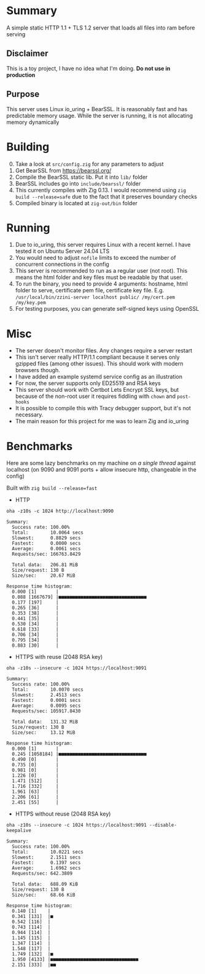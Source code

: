 # Summary

A simple static HTTP 1.1 + TLS 1.2 server that loads all files into ram before serving

## Disclaimer

This is a toy project, I have no idea what I'm doing. **Do not use in production**

## Purpose

This server uses Linux io_uring + BearSSL. It is reasonably fast and has predictable memory usage. While the server is running, it is not allocating memory dynamically

# Building

0. Take a look at `src/config.zig` for any parameters to adjust
1. Get BearSSL from https://bearssl.org/
2. Compile the BearSSL static lib. Put it into `lib/` folder
3. BearSSL includes go into `include/bearssl/` folder
4. This currently compiles with Zig 0.13. I would recommend using `zig build --release=safe` due to the fact that it preserves boundary checks
5. Compiled binary is located at `zig-out/bin` folder

# Running

1. Due to io_uring, this server requires Linux with a recent kernel. I have tested it on Ubuntu Server 24.04 LTS
2. You would need to adjust `nofile` limits to exceed the number of concurrent connections in the config
3. This server is recommended to run as a regular user (not root). This means the html folder and key files must be readable by that user.
4. To run the binary, you need to provide 4 arguments: hostname, html folder to serve, certificate pem file, certificate key file. E.g. `/usr/local/bin/zzini-server localhost public/ /my/cert.pem /my/key.pem`
5. For testing purposes, you can generate self-signed keys using OpenSSL

# Misc
- The server doesn't monitor files. Any changes require a server restart
- This isn't server really HTTP/1.1 compliant because it serves only gzipped files (among other issues). This should work with modern browsers though.
- I have added an example systemd service config as an illustration
- For now, the server supports only ED25519 and RSA keys
- This server should work with Certbot Lets Encrypt SSL keys, but because of the non-root user it requires fiddling with `chown` and `post-hooks` 
- It is possible to compile this with Tracy debugger support, but it's not necessary.
- The main reason for this project for me was to learn Zig and io_uring

# Benchmarks

Here are some lazy benchmarks on my machine on *a single thread* against localhost (on 9090 and 9091 ports + allow insecure http, changeable in the config)

Built with `zig build --release=fast`

- HTTP

`oha -z10s -c 1024 http://localhost:9090 `

```
Summary:
  Success rate: 100.00%
  Total:        10.0064 secs
  Slowest:      0.8829 secs
  Fastest:      0.0000 secs
  Average:      0.0061 secs
  Requests/sec: 166763.8429

  Total data:   206.81 MiB
  Size/request: 130 B
  Size/sec:     20.67 MiB

Response time histogram:
  0.000 [1]       |
  0.088 [1667679] |■■■■■■■■■■■■■■■■■■■■■■■■■■■■■■■■
  0.177 [197]     |
  0.265 [36]      |
  0.353 [38]      |
  0.441 [35]      |
  0.530 [34]      |
  0.618 [33]      |
  0.706 [34]      |
  0.795 [34]      |
  0.883 [30]      |
```

- HTTPS with reuse (2048 RSA key)

`oha -z10s --insecure -c 1024 https://localhost:9091`

```
Summary:
  Success rate: 100.00%
  Total:        10.0070 secs
  Slowest:      2.4513 secs
  Fastest:      0.0001 secs
  Average:      0.0095 secs
  Requests/sec: 105917.8430

  Total data:   131.32 MiB
  Size/request: 130 B
  Size/sec:     13.12 MiB

Response time histogram:
  0.000 [1]       |
  0.245 [1058184] |■■■■■■■■■■■■■■■■■■■■■■■■■■■■■■■■
  0.490 [0]       |
  0.735 [0]       |
  0.981 [0]       |
  1.226 [0]       |
  1.471 [512]     |
  1.716 [332]     |
  1.961 [63]      |
  2.206 [61]      |
  2.451 [55]      |
```

- HTTPS without reuse (2048 RSA key)

`oha -z10s --insecure -c 1024 https://localhost:9091 --disable-keepalive`

```
Summary:
  Success rate: 100.00%
  Total:        10.0221 secs
  Slowest:      2.1511 secs
  Fastest:      0.1397 secs
  Average:      1.6962 secs
  Requests/sec: 642.3809

  Total data:   688.09 KiB
  Size/request: 130 B
  Size/sec:     68.66 KiB

Response time histogram:
  0.140 [1]    |
  0.341 [131]  |■
  0.542 [116]  |
  0.743 [114]  |
  0.944 [114]  |
  1.145 [115]  |
  1.347 [114]  |
  1.548 [117]  |
  1.749 [132]  |■
  1.950 [4133] |■■■■■■■■■■■■■■■■■■■■■■■■■■■■■■■■
  2.151 [333]  |■■
```

